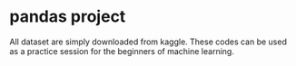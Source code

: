 # pandas project
All dataset are simply downloaded from kaggle.
These codes can be used as a practice session for the beginners of machine learning.

